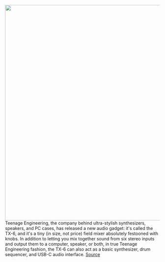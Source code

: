 <img src='https://cdn.vox-cdn.com/thumbor/3wcpxZVqaduQ7zW4V3t0UoYBSNE=/0x91:2880x1709/1200x800/filters:focal(1210x670:1670x1130)/cdn.vox-cdn.com/uploads/chorus_image/image/70778823/Screen_Shot_2022_04_21_at_17.07.54.0.png' width='700px' /><br/>
Teenage Engineering, the company behind ultra-stylish synthesizers, speakers, and PC cases, has released a new audio gadget: it's called the TX-6, and it's a tiny (in size, not price) field mixer absolutely festooned with knobs. In addition to letting you mix together sound from six stereo inputs and output them to a computer, speaker, or both, in true Teenage Engineering fashion, the TX-6 can also act as a basic synthesizer, drum sequencer, and USB-C audio interface.
<a href='https://www.theverge.com/2022/4/21/23036369/teenage-engineering-tx-6-mixer-portable-knobs'> Source <a/>